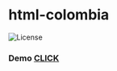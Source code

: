 # html-colombia

![License](https://img.shields.io/badge/license%20-The%20Unlicense-green)

### Demo [CLICK](https://johamsmc.github.io/html-colombia/index.html)
